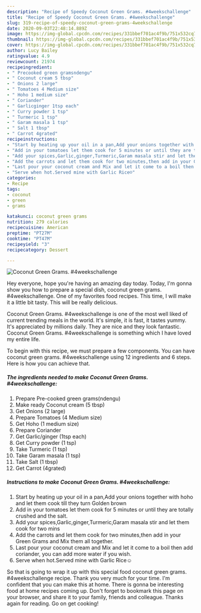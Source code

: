 ```yaml
---
description: "Recipe of Speedy Coconut Green Grams. #4weekschallenge"
title: "Recipe of Speedy Coconut Green Grams. #4weekschallenge"
slug: 319-recipe-of-speedy-coconut-green-grams-4weekschallenge
date: 2020-09-03T22:48:14.889Z
image: https://img-global.cpcdn.com/recipes/331bbef701ac4f9b/751x532cq70/coconut-green-grams-4weekschallenge-recipe-main-photo.jpg
thumbnail: https://img-global.cpcdn.com/recipes/331bbef701ac4f9b/751x532cq70/coconut-green-grams-4weekschallenge-recipe-main-photo.jpg
cover: https://img-global.cpcdn.com/recipes/331bbef701ac4f9b/751x532cq70/coconut-green-grams-4weekschallenge-recipe-main-photo.jpg
author: Lucy Bailey
ratingvalue: 4.9
reviewcount: 21974
recipeingredient:
- " Precooked green gramsndengu"
- " Coconut cream 5 tbsp"
- " Onions 2 large"
- " Tomatoes 4 Medium size"
- " Hoho 1 medium size"
- " Coriander"
- " Garlicginger 1tsp each"
- " Curry powder 1 tsp"
- " Turmeric 1 tsp"
- " Garam masala 1 tsp"
- " Salt 1 tbsp"
- " Carrot 4grated"
recipeinstructions:
- "Start by heating up your oil in a pan,Add your onions together with hoho and let them cook till they turn Golden brown"
- "Add in your tomatoes let them cook for 5 minutes or until they are totally crushed and the salt."
- "Add your spices,Garlic,ginger,Turmeric,Garam masala stir and let them cook for two mins"
- "Add the carrots and let them cook for two minutes,then add in your Green Grams and Mix them all together."
- "Last pour your coconut cream and Mix and let it come to a boil then add coriander, you can add more water if you wish."
- "Serve when hot.Served mine with Garlic Rice☺"
categories:
- Recipe
tags:
- coconut
- green
- grams

katakunci: coconut green grams 
nutrition: 279 calories
recipecuisine: American
preptime: "PT27M"
cooktime: "PT47M"
recipeyield: "3"
recipecategory: Dessert

---
```



![Coconut Green Grams. #4weekschallenge](https://img-global.cpcdn.com/recipes/331bbef701ac4f9b/751x532cq70/coconut-green-grams-4weekschallenge-recipe-main-photo.jpg)

Hey everyone, hope you're having an amazing day today. Today, I'm gonna show you how to prepare a special dish, coconut green grams. #4weekschallenge. One of my favorites food recipes. This time, I will make it a little bit tasty. This will be really delicious.

Coconut Green Grams. #4weekschallenge is one of the most well liked of current trending meals in the world. It's simple, it is fast, it tastes yummy. It's appreciated by millions daily. They are nice and they look fantastic. Coconut Green Grams. #4weekschallenge is something which I have loved my entire life.




To begin with this recipe, we must prepare a few components. You can have coconut green grams. #4weekschallenge using 12 ingredients and 6 steps. Here is how you can achieve that.

<!--inarticleads1-->

##### The ingredients needed to make Coconut Green Grams. #4weekschallenge:

1. Prepare  Pre-cooked green grams(ndengu)
1. Make ready  Coconut cream (5 tbsp)
1. Get  Onions (2 large)
1. Prepare  Tomatoes (4 Medium size)
1. Get  Hoho (1 medium size)
1. Prepare  Coriander
1. Get  Garlic/ginger (1tsp each)
1. Get  Curry powder (1 tsp)
1. Take  Turmeric (1 tsp)
1. Take  Garam masala (1 tsp)
1. Take  Salt (1 tbsp)
1. Get  Carrot (4grated)




<!--inarticleads2-->

##### Instructions to make Coconut Green Grams. #4weekschallenge:

1. Start by heating up your oil in a pan,Add your onions together with hoho and let them cook till they turn Golden brown
1. Add in your tomatoes let them cook for 5 minutes or until they are totally crushed and the salt.
1. Add your spices,Garlic,ginger,Turmeric,Garam masala stir and let them cook for two mins
1. Add the carrots and let them cook for two minutes,then add in your Green Grams and Mix them all together.
1. Last pour your coconut cream and Mix and let it come to a boil then add coriander, you can add more water if you wish.
1. Serve when hot.Served mine with Garlic Rice☺




So that is going to wrap it up with this special food coconut green grams. #4weekschallenge recipe. Thank you very much for your time. I'm confident that you can make this at home. There is gonna be interesting food at home recipes coming up. Don't forget to bookmark this page on your browser, and share it to your family, friends and colleague. Thanks again for reading. Go on get cooking!
